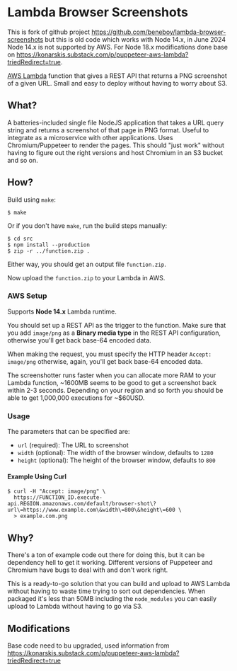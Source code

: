 # Lambda Browser Screenshots

This is fork of github project https://github.com/beneboy/lambda-browser-screenshots but this is old code which works with Node 14.x, in June 2024 Node 14.x is not supported by AWS. For Node 18.x modifications done base on https://konarskis.substack.com/p/puppeteer-aws-lambda?triedRedirect=true.

[AWS Lambda](https://aws.amazon.com/lambda/) function that gives a REST API that returns a PNG screenshot of a given 
URL. Small and easy to deploy without having to worry about S3.

## What?

A batteries-included single file NodeJS application that takes a URL query string and returns a screenshot of that 
page in PNG format. Useful to integrate as a microservice with other applications. Uses Chromium/Puppeteer to render
the pages. This should "just work" without having to figure out the right versions and host Chromium in an S3 bucket
and so on.

## How?

Build using `make`:

```shell script
$ make
```
Or if you don't have `make`, run the build steps manually:

```shell script
$ cd src
$ npm install --production
$ zip -r ../function.zip .
```
Either way, you should get an output file `function.zip`. 

Now upload the `function.zip` to your Lambda in AWS.

### AWS Setup

Supports **Node 14.x** Lambda runtime.

You should set up a REST API as the trigger to the function. Make sure that you add `image/png` as a 
**Binary media type** in the REST API configuration, otherwise you'll get back base-64 encoded data.

When making the request, you must specify the HTTP header `Accept: image/png` otherwise, again, you'll get back base-64 
encoded data.

The screenshotter runs faster when you can allocate more RAM to your Lambda function, ~1600MB seems to be good to get a
screenshot back within 2-3 seconds. Depending on your region and so forth you should be able to get 1,000,000 
executions for ~$60USD. 

### Usage

The parameters that can be specified are:

- `url` (required): The URL to screenshot
- `width` (optional): The width of the browser window, defaults to `1280`
- `height` (optional): The height of the browser window, defaults to `800`

#### Example Using Curl

```shell script
$ curl -H "Accept: image/png" \
  https://FUNCTION_ID.execute-api.REGION.amazonaws.com/default/browser-shot\?url\=https://www.example.com\&width\=800\&height\=600 \
  > example.com.png
```

## Why?

There's a ton of example code out there for doing this, but it can be dependency hell to get it working. Different 
versions of Puppeteer and Chromium have bugs to deal with and don't work right.

This is a ready-to-go solution that you can build and upload to AWS Lambda without having to waste time trying to sort
out dependencies. When packaged it's less than 50MB including the `node_modules` you can easily upload to Lambda without
having to go via S3.

## Modifications
Base code need to bu upgraded, used information from https://konarskis.substack.com/p/puppeteer-aws-lambda?triedRedirect=true
